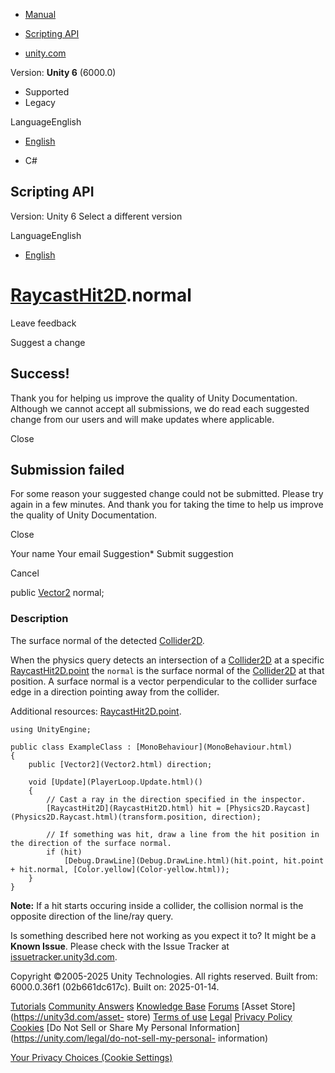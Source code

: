 [ ]()

  * [Manual](../Manual/index.html)
  * [Scripting API](../ScriptReference/index.html)

  * [unity.com](https://unity.com/)

Version: **Unity 6** (6000.0)

  * Supported
  * Legacy

LanguageEnglish

  * [English]()

  * C#

[ ](https://docs.unity3d.com)

## Scripting API

Version: Unity 6 Select a different version

LanguageEnglish

  * [English]()

#  [RaycastHit2D](RaycastHit2D.html).normal

Leave feedback

Suggest a change

## Success!

Thank you for helping us improve the quality of Unity Documentation. Although
we cannot accept all submissions, we do read each suggested change from our
users and will make updates where applicable.

Close

## Submission failed

For some reason your suggested change could not be submitted. Please <a>try
again</a> in a few minutes. And thank you for taking the time to help us
improve the quality of Unity Documentation.

Close

Your name Your email Suggestion* Submit suggestion

Cancel

[ ]()

public [Vector2](Vector2.html) normal;

### Description

The surface normal of the detected [Collider2D](Collider2D.html).

When the physics query detects an intersection of a
[Collider2D](Collider2D.html) at a specific
[RaycastHit2D.point](RaycastHit2D-point.html) the `normal` is the surface
normal of the [Collider2D](Collider2D.html) at that position. A surface normal
is a vector perpendicular to the collider surface edge in a direction pointing
away from the collider.  
  
Additional resources: [RaycastHit2D.point](RaycastHit2D-point.html).

    
    
    using UnityEngine;  
      
    public class ExampleClass : [MonoBehaviour](MonoBehaviour.html)
    {
        public [Vector2](Vector2.html) direction;  
      
        void [Update](PlayerLoop.Update.html)()
        {
            // Cast a ray in the direction specified in the inspector.
            [RaycastHit2D](RaycastHit2D.html) hit = [Physics2D.Raycast](Physics2D.Raycast.html)(transform.position, direction);  
      
            // If something was hit, draw a line from the hit position in the direction of the surface normal.
            if (hit)
                [Debug.DrawLine](Debug.DrawLine.html)(hit.point, hit.point + hit.normal, [Color.yellow](Color-yellow.html));
        }
    }

**Note:** If a hit starts occuring inside a collider, the collision normal is
the opposite direction of the line/ray query.

Is something described here not working as you expect it to? It might be a
**Known Issue**. Please check with the Issue Tracker at
[issuetracker.unity3d.com](https://issuetracker.unity3d.com).

Copyright ©2005-2025 Unity Technologies. All rights reserved. Built from:
6000.0.36f1 (02b661dc617c). Built on: 2025-01-14.

[Tutorials](https://unity3d.com/learn) [Community
Answers](https://answers.unity3d.com) [Knowledge
Base](https://support.unity3d.com/hc/en-us)
[Forums](https://forum.unity3d.com) [Asset Store](https://unity3d.com/asset-
store) [Terms of use](https://docs.unity3d.com/Manual/TermsOfUse.html)
[Legal](https://unity.com/legal) [Privacy
Policy](https://unity.com/legal/privacy-policy)
[Cookies](https://unity.com/legal/cookie-policy) [Do Not Sell or Share My
Personal Information](https://unity.com/legal/do-not-sell-my-personal-
information)

[Your Privacy Choices (Cookie Settings)](javascript:void\(0\);)

